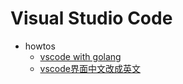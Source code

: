 # Visual Studio Code
- howtos
  - [vscode with golang](http://www.evanlin.com/dive-with-vscode-golang/)
  - [vscode界面中文改成英文](https://github.com/Microsoft/vscode/issues/5298)